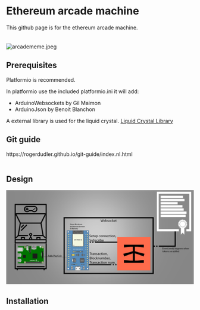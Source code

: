 <h1>Ethereum arcade machine</h1>
This github page is for the ethereum arcade machine.
<br>
<br>
<br>
<img src="https://www.memesmonkey.com/images/memesmonkey/4b/4b2b621de652fa73f1f450950433b1b5.jpeg" alt="arcadememe.jpeg">
<h2>Prerequisites</h2>
<p>Platformio is recommended.</p>
<p>In platformio use the included platformio.ini it will add: </p>

<ul>
  <li>ArduinoWebsockets by Gil Maimon</li>
  <li>ArduinoJson by Benoit Blanchon</li>
</ul>
<p> A external library is used for the liquid crystal. <a href="https://bitbucket.org/fmalpartida/new-liquidcrystal/downloads/">Liquid Crystal Library</a></p>

<h2>Git guide</h2>
https://rogerdudler.github.io/git-guide/index.nl.html
<br>
<br>

<h2>Design</h2>
<img src="Design.png">

<h2>Installation</h2>
